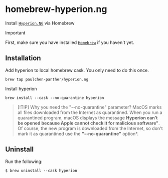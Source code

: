 # homebrew-hyperion.ng
Install [`Hyperion.NG`](https://github.com/hyperion-project/hyperion.ng) via Homebrew

> [!IMPORTANT]  
> First, make sure you have installed [`Homebrew`](https://brew.sh) if you haven't yet.

## Installation

Add hyperion to local homebrew cask. You only need to do this once.
```
brew tap paulchen-panther/hyperion.ng
```

Install hyperion
```
brew install --cask --no-quarantine hyperion
```

> [!TIP] Why you need the "--no-quarantine" parameter?
> MacOS marks all files downloaded from the Internet as quarantined. When you run a quarantined program, macOS displays the message **Hyperion can’t be opened because Apple cannot check it for malicious software"**.
> Of course, the new program is downloaded from the Internet, so don't mark it as quarantined use the **"--no-quarantine"** option*.

## Uninstall

Run the following:
```
$ brew uninstall --cask hyperion
```

